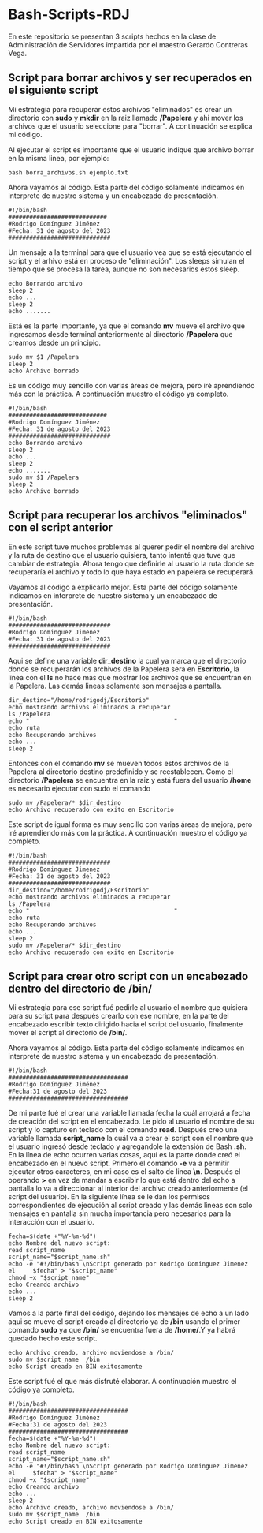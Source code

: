 # Bash-Scripts-RDJ
En este repositorio se presentan 3 scripts hechos en la clase de Administración de Servidores impartida por el maestro Gerardo Contreras Vega.

##  Script para borrar archivos y ser recuperados en el siguiente script
Mi estrategía para recuperar estos archivos "eliminados" es crear un directorio con **sudo** y **mkdir** en la raiz llamado **/Papelera** y ahi mover los archivos que el usuario seleccione para "borrar".
A continuación se explica mi código.

Al ejecutar el script es importante que el usuario indique que archivo borrar en la misma linea, por ejemplo:

	bash borra_archivos.sh ejemplo.txt
Ahora vayamos al código.
Esta parte del código solamente indicamos en interprete de nuestro sistema y un encabezado de presentación.

	#!/bin/bash
	############################
	#Rodrigo Domínguez Jiménez
	#Fecha: 31 de agosto del 2023
	#############################
Un mensaje a la terminal para que el usuario vea que se está ejecutando el script y el arhivo está en proceso de "eliminación". Los sleeps simulan el tiempo que se procesa la tarea, aunque no son necesarios estos sleep.

	echo Borrando archivo
	sleep 2
	echo ...
	sleep 2
	echo .......
Está es la parte importante, ya que el comando **mv** mueve el archivo que ingresamos desde terminal anteriormente al directorio **/Papelera** que creamos desde un principio.

	sudo mv $1 /Papelera
	sleep 2
	echo Archivo borrado
Es un código muy sencillo con varias áreas de mejora, pero iré aprendiendo más con la práctica.
A continuación muestro el código ya completo.

	#!/bin/bash
	############################
	#Rodrigo Domínguez Jiménez
	#Fecha: 31 de agosto del 2023
	#############################
	echo Borrando archivo
	sleep 2
	echo ...
	sleep 2
	echo .......
	sudo mv $1 /Papelera
	sleep 2
	echo Archivo borrado
 
## Script para recuperar los archivos "eliminados" con el script anterior
En este script tuve muchos problemas al querer pedir el nombre del archivo y la ruta de destino que el usuario quisiera, tanto intenté que tuve que cambiar de estrategia. Ahora tengo que definirle al usuario la ruta donde se recuperaría el archivo y todo lo que haya estado en papelera se recuperará.

Vayamos al código a explicarlo mejor. Esta parte del código solamente indicamos en interprete de nuestro sistema y un encabezado de presentación.

	#!/bin/bash
	#############################
	#Rodrigo Dominguez Jimenez
	#Fecha: 31 de agosto del 2023
	#############################
Aqui se define una variable **dir_destino** la cual ya marca que el directorio donde se recuperarán los archivos de la Papelera sera en **Escritorio**, la línea con el **ls** no hace más que mostrar los archivos que se encuentran en la Papelera. Las demás lineas solamente son mensajes a pantalla.

	dir_destino="/home/rodrigodj/Escritorio"
	echo mostrando archivos eliminados a recuperar
	ls /Papelera
	echo "                                         " 
	echo ruta
	echo Recuperando archivos
	echo ...
	sleep 2 
Entonces con el comando **mv** se mueven todos estos archivos de la Papelera al directorio destino predefinido y se reestablecen. Como el directorio **/Papelera** se encuentra en la raiz y está fuera del usuario **/home** es necesario ejecutar con sudo el comando 

	sudo mv /Papelera/* $dir_destino
	echo Archivo recuperado con exito en Escritorio
Este script de igual forma es muy sencillo con varias áreas de mejora, pero iré aprendiendo más con la práctica. A continuación muestro el código ya completo.

	#!/bin/bash
	#############################
	#Rodrigo Dominguez Jimenez
	#Fecha: 31 de agosto del 2023
	#############################
	dir_destino="/home/rodrigodj/Escritorio"
	echo mostrando archivos eliminados a recuperar
	ls /Papelera
	echo "                                         " 
	echo ruta
	echo Recuperando archivos
	echo ...
	sleep 2 
	sudo mv /Papelera/* $dir_destino
	echo Archivo recuperado con exito en Escritorio
 
## Script para crear otro script con un encabezado dentro del directorio de /bin/
Mi estrategia para ese script fué pedirle al usuario el nombre que quisiera para su script para después crearlo con ese nombre, en la parte del encabezado escribir texto dirigido hacia el script del usuario, finalmente mover el script al directorio de **/bin/**.

Ahora vayamos al código.
Esta parte del código solamente indicamos en interprete de nuestro sistema y un encabezado de presentación.

	#!/bin/bash
	##################################
	#Rodrigo Domínguez Jiménez
	#Fecha:31 de agosto del 2023
	##################################
De mi parte fué el crear una variable llamada fecha  la cuál arrojará a fecha de creación del script en el encabezado. Le pido al usuario el nombre de su script y lo capturo en teclado con el comando **read**. Después creo una variable llamada **script_name** la cuál va a crear el script con el nombre que el usuario ingresó desde teclado y agregandole la extensión de Bash **.sh**. 
En la línea de echo ocurren varias cosas, aquí es la parte donde creó el encabezado en el nuevo script. Primero el comando **-e** va a permitir ejecutar otros caracteres, en mi caso es el salto de linea **\n**. Después el operando **>** en vez de mandar a escribir lo que está dentro del echo a pantalla lo va a direccionar al interior del archivo creado anteriormente (el script del usuario). 
En la siguiente línea se le dan los permisos correspondientes de ejecución al script creado y las demás lineas son solo mensajes en pantalla sin mucha importancia pero necesarios para la interacción con el usuario.

	fecha=$(date +"%Y-%m-%d")
	echo Nombre del nuevo script:
	read script_name
	script_name="$script_name.sh"
	echo -e "#!/bin/bash \nScript generado por Rodrigo Dominguez Jimenez el 	$fecha" > "$script_name"
	chmod +x "$script_name"
	echo Creando archivo
	echo ...
	sleep 2
Vamos a la parte final del código, dejando los mensajes de echo a un lado aqui se mueve el script creado al directorio ya de **/bin** usando el primer comando **sudo** ya que **/bin/** se encuentra fuera de **/home/**.Y ya habrá quedado hecho este script.

	echo Archivo creado, archivo moviendose a /bin/
	sudo mv $script_name  /bin
	echo Script creado en BIN exitosamente
Este script fué el que más disfruté elaborar. A continuación muestro el código ya completo.

	#!/bin/bash
	##################################
	#Rodrigo Domínguez Jiménez
	#Fecha:31 de agosto del 2023
	##################################
	fecha=$(date +"%Y-%m-%d")
	echo Nombre del nuevo script:
	read script_name
	script_name="$script_name.sh"
	echo -e "#!/bin/bash \nScript generado por Rodrigo Dominguez Jimenez el 	$fecha" > "$script_name"
	chmod +x "$script_name"
	echo Creando archivo
	echo ...
	sleep 2
	echo Archivo creado, archivo moviendose a /bin/
	sudo mv $script_name  /bin
	echo Script creado en BIN exitosamente


 
